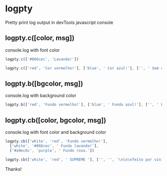 # logpty

Pretty print log output in devTools javascript console

## logpty.c([color, msg])

console.log with font color

```javascript
logpty.c(['#866cec', 'Lavanda!'])

logpty.c(['red', 'Cor vermelho!'], ['blue', ' Cor azul!'], ['', ' Sem cor!'])
```

## logpty.b([bgcolor, msg])

console.log with background color

```javascript
logpty.b(['red', 'Fundo vermelho!'], ['blue', ' Fundo azul!'], ['', ' Fundo sem cor.'])
```

## logpty.cb([color, bgcolor, msg])

console.log with font color and background color

```javascript
logpty.cb(['white', 'red', 'Fundo vermelho!'],
  ['white', '#866cec', ' Fundo lavanda!'],
  ['#a9ec6c', 'purple', ' Fundo roxo.'])

logpty.cb(['white', 'red', ' SUPREME '], ['', '', '\n\n\nfeito por viniceosm'])
```

Thanks!
